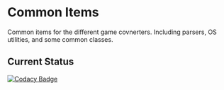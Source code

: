 # Common Items
Common items for the different game covnerters. Including parsers, OS utilities, and some common classes.

## Current Status
[![Codacy Badge](https://api.codacy.com/project/badge/Grade/43f9d79252ec475fb9d2df926f2eccf8)](https://app.codacy.com/app/Idhrendur/commonItems?utm_source=github.com&utm_medium=referral&utm_content=ParadoxGameConverters/commonItems&utm_campaign=Badge_Grade_Dashboard)
